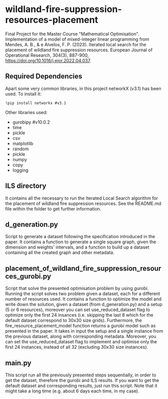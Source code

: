 # wildland-fire-suppression-resources-placement
Final Project for the Master Course "Mathematical Optimisation". 
Implementation of a model of mixed-integer linear programming from Mendes, A. B., & e Alvelos, F. P. (2023). Iterated local search for the placement of wildland fire suppression resources. European Journal of Operational Research, 304(3), 887-900, https://doi.org/10.1016/j.ejor.2022.04.037. 

## Required Dependencies
Apart some very common libraries, in this project networkX (v3.1) has been used. To install it:
```
!pip install networkx #v3.1
```
Other libraries used:
- gurobipy #v10.0.2
- time
- pickle
- csv
- matplotlib
- random
- pickle
- numpy
- copy
- logging

## ILS directory
It contains all the necessary to run the Iterated Local Search algorithm for the placement of wildland fire suppression resources.
See the README.md file within the folder to get further information.

## d_generation.py
Script to generate a dataset following the specification introduced in the paper. 
It contains a function to generate a single square graph, given the dimension and weights' intervals, and a function to build up a dataset containing all the created graph and other metadata.

## placement_of_wildland_fire_suppression_resources_gurobi.py
Script that solve the presented optimisation problem by using gurobi.
Running the script solves two problem given a dataset, each for a different number of resources used.
It contains a function to optimize the model and write down the solution, given a dataset (from d_generation.py) and a setup (5 or 6 resources), moreover you can set use_reduced_dataset flag to optimize only the first 24 insances (i.e. skipping the last 8 which for the default dataset correspond to 30x30 size grids).
Furthermore, the fire_resource_placement_model function returns a gurobi model such as presented in the paper. It takes in input the setup and a single instance from the previous dataset, along with corresponding metadata. Moreover, you can set the use_reduced_dataset flag to implement and optimise only the first 24 instances, instead of all 32 (excluding 30x30 size instances).

## main.py
This script run all the previously presented steps sequentially, in order to get the dataset, therefore the gurobi and ILS results.
If you want to get the default dataset and corresponding results, just run this script.
Note that it might take a long time (e.g. about 6 days each time, in my case).

